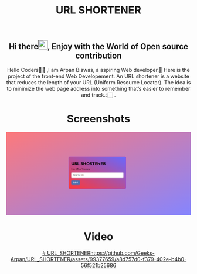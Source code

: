 <h1 align="center"> URL SHORTENER </h1>

<div align="center">
<br>
<h2 align="center">Hi there<a href=""><img src="https://raw.githubusercontent.com/MartinHeinz/MartinHeinz/master/wave.gif" width="25" height="25"/></a>, Enjoy with the World of Open source contribution </h2>


<p>Hello Coders👨‍💻 ,I am Arpan Biswas, a aspiring Web developer.🤖 Here is the project of the front-end Web Developement. An URL shortener is a website that reduces the length of your URL (Uniform Resource Locator). The idea is to minimize the web page address into something that’s easier to remember and track.👆🏻 .</p>


# Screenshots
![Url Shortener](https://github.com/Geeks-Arpan/URL_SHORTENER/blob/5d89ab3b1c723e8b62a1d57f04825ace6ea389d9/Front%20Page.png)

# Video
[# URL_SHORTENER](https://github.com/Geeks-Arpan/URL_SHORTENER/assets/99377659/a8d757d0-f379-402e-b4b0-56f521b25686)https://github.com/Geeks-Arpan/URL_SHORTENER/assets/99377659/a8d757d0-f379-402e-b4b0-56f521b25686
